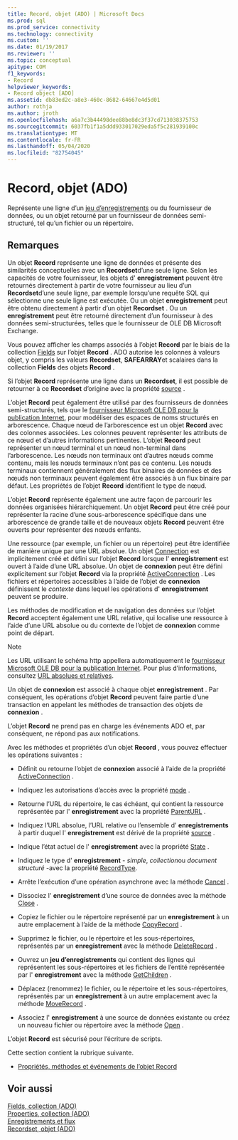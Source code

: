 ```yaml
---
title: Record, objet (ADO) | Microsoft Docs
ms.prod: sql
ms.prod_service: connectivity
ms.technology: connectivity
ms.custom: ''
ms.date: 01/19/2017
ms.reviewer: ''
ms.topic: conceptual
apitype: COM
f1_keywords:
- Record
helpviewer_keywords:
- Record object [ADO]
ms.assetid: db83ed2c-a8e3-460c-8682-64667e4d5d01
author: rothja
ms.author: jroth
ms.openlocfilehash: a6a7c3b44498dee88be8dc3f37cd713038375753
ms.sourcegitcommit: 6037fb1f1a5ddd933017029eda5f5c281939100c
ms.translationtype: MT
ms.contentlocale: fr-FR
ms.lasthandoff: 05/04/2020
ms.locfileid: "82754045"
---
```

# <a name="record-object-ado"></a>Record, objet (ADO)
Représente une ligne d’un [jeu d’enregistrements](../../../ado/reference/ado-api/recordset-object-ado.md) ou du fournisseur de données, ou un objet retourné par un fournisseur de données semi-structuré, tel qu’un fichier ou un répertoire.  
  
## <a name="remarks"></a>Remarques  
 Un objet **Record** représente une ligne de données et présente des similarités conceptuelles avec un **Recordset**d’une seule ligne. Selon les capacités de votre fournisseur, les objets d' **enregistrement** peuvent être retournés directement à partir de votre fournisseur au lieu d’un **Recordset**d’une seule ligne, par exemple lorsqu’une requête SQL qui sélectionne une seule ligne est exécutée. Ou un objet **enregistrement** peut être obtenu directement à partir d’un objet **Recordset** . Ou un **enregistrement** peut être retourné directement d’un fournisseur à des données semi-structurées, telles que le fournisseur de OLE DB Microsoft Exchange.  
  
 Vous pouvez afficher les champs associés à l’objet **Record** par le biais de la collection [Fields](../../../ado/reference/ado-api/fields-collection-ado.md) sur l’objet **Record** . ADO autorise les colonnes à valeurs objet, y compris les valeurs **Recordset**, **SAFEARRAY**et scalaires dans la collection **Fields** des objets **Record** .  
  
 Si l’objet **Record** représente une ligne dans un **Recordset**, il est possible de retourner à ce **Recordset** d’origine avec la propriété [source](../../../ado/reference/ado-api/source-property-ado-record.md) .  
  
 L’objet **Record** peut également être utilisé par des fournisseurs de données semi-structurés, tels que le [fournisseur Microsoft OLE DB pour la publication Internet](../../../ado/guide/appendixes/microsoft-ole-db-provider-for-internet-publishing.md), pour modéliser des espaces de noms structurés en arborescence. Chaque nœud de l’arborescence est un objet **Record** avec des colonnes associées. Les colonnes peuvent représenter les attributs de ce nœud et d’autres informations pertinentes. L’objet **Record** peut représenter un nœud terminal et un nœud non-terminal dans l’arborescence. Les nœuds non terminaux ont d’autres nœuds comme contenu, mais les nœuds terminaux n’ont pas ce contenu. Les nœuds terminaux contiennent généralement des flux binaires de données et des nœuds non terminaux peuvent également être associés à un flux binaire par défaut. Les propriétés de l’objet **Record** identifient le type de nœud.  
  
 L’objet **Record** représente également une autre façon de parcourir les données organisées hiérarchiquement. Un objet **Record** peut être créé pour représenter la racine d’une sous-arborescence spécifique dans une arborescence de grande taille et de nouveaux objets **Record** peuvent être ouverts pour représenter des nœuds enfants.  
  
 Une ressource (par exemple, un fichier ou un répertoire) peut être identifiée de manière unique par une URL absolue. Un objet [Connection](../../../ado/reference/ado-api/connection-object-ado.md) est implicitement créé et défini sur l’objet **Record** lorsque l' **enregistrement** est ouvert à l’aide d’une URL absolue. Un objet de **connexion** peut être défini explicitement sur l’objet **Record** via la propriété [ActiveConnection](../../../ado/reference/ado-api/activeconnection-property-ado.md) . Les fichiers et répertoires accessibles à l’aide de l’objet de **connexion** définissent le *contexte* dans lequel les opérations d' **enregistrement** peuvent se produire.  
  
 Les méthodes de modification et de navigation des données sur l’objet **Record** acceptent également une URL relative, qui localise une ressource à l’aide d’une URL absolue ou du contexte de l’objet de **connexion** comme point de départ.  
  
> [!NOTE]
>  Les URL utilisant le schéma http appellera automatiquement le [fournisseur Microsoft OLE DB pour la publication Internet](../../../ado/guide/appendixes/microsoft-ole-db-provider-for-internet-publishing.md). Pour plus d’informations, consultez [URL absolues et relatives](../../../ado/guide/data/absolute-and-relative-urls.md).  
  
 Un objet de **connexion** est associé à chaque objet **enregistrement** . Par conséquent, les opérations d’objet **Record** peuvent faire partie d’une transaction en appelant les méthodes de transaction des objets de **connexion** .  
  
 L’objet **Record** ne prend pas en charge les événements ADO et, par conséquent, ne répond pas aux notifications.  
  
 Avec les méthodes et propriétés d’un objet **Record** , vous pouvez effectuer les opérations suivantes :  
  
-   Définit ou retourne l’objet de **connexion** associé à l’aide de la propriété [ActiveConnection](../../../ado/reference/ado-api/activeconnection-property-ado.md) .  
  
-   Indiquez les autorisations d’accès avec la propriété [mode](../../../ado/reference/ado-api/mode-property-ado.md) .  
  
-   Retourne l’URL du répertoire, le cas échéant, qui contient la ressource représentée par l' **enregistrement** avec la propriété [ParentURL](../../../ado/reference/ado-api/parenturl-property-ado.md) .  
  
-   Indiquez l’URL absolue, l’URL relative ou l’ensemble d' **enregistrements** à partir duquel l' **enregistrement** est dérivé de la propriété [source](../../../ado/reference/ado-api/source-property-ado-record.md) .  
  
-   Indique l’état actuel de l' **enregistrement** avec la propriété [State](../../../ado/reference/ado-api/state-property-ado.md) .  
  
-   Indiquez le type d' **enregistrement**  -  *simple*, *collection*ou *document structuré* -avec la propriété [RecordType](../../../ado/reference/ado-api/recordtype-property-ado.md).  
  
-   Arrête l’exécution d’une opération asynchrone avec la méthode [Cancel](../../../ado/reference/ado-api/cancel-method-ado.md) .  
  
-   Dissociez l' **enregistrement** d’une source de données avec la méthode [Close](../../../ado/reference/ado-api/close-method-ado.md) .  
  
-   Copiez le fichier ou le répertoire représenté par un **enregistrement** à un autre emplacement à l’aide de la méthode [CopyRecord](../../../ado/reference/ado-api/copyrecord-method-ado.md) .  
  
-   Supprimez le fichier, ou le répertoire et les sous-répertoires, représentés par un **enregistrement** avec la méthode [DeleteRecord](../../../ado/reference/ado-api/deleterecord-method-ado.md) .  
  
-   Ouvrez un **jeu d’enregistrements** qui contient des lignes qui représentent les sous-répertoires et les fichiers de l’entité représentée par l' **enregistrement** avec la méthode [GetChildren](../../../ado/reference/ado-api/getchildren-method-ado.md) .  
  
-   Déplacez (renommez) le fichier, ou le répertoire et les sous-répertoires, représentés par un **enregistrement** à un autre emplacement avec la méthode [MoveRecord](../../../ado/reference/ado-api/moverecord-method-ado.md) .  
  
-   Associez l' **enregistrement** à une source de données existante ou créez un nouveau fichier ou répertoire avec la méthode [Open](../../../ado/reference/ado-api/open-method-ado-record.md) .  
  
 L’objet **Record** est sécurisé pour l’écriture de scripts.  
  
 Cette section contient la rubrique suivante.  
  
-   [Propriétés, méthodes et événements de l’objet Record](../../../ado/reference/ado-api/record-object-properties-methods-and-events.md)  
  
## <a name="see-also"></a>Voir aussi  
 [Fields, collection (ADO)](../../../ado/reference/ado-api/fields-collection-ado.md)   
 [Properties, collection (ADO)](../../../ado/reference/ado-api/properties-collection-ado.md)   
 [Enregistrements et flux](../../../ado/guide/data/records-and-streams.md)   
 [Recordset, objet (ADO)](../../../ado/reference/ado-api/recordset-object-ado.md)
